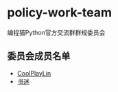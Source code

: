 # policy-work-team
编程猫Python官方交流群群规委员会

## 委员会成员名单
- [CoolPlayLin](https://github.com/CoolPlayLin)
- [书迷](https://github.com/jsrcode)

